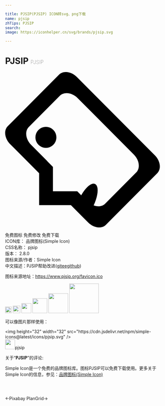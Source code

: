```yaml
---

title: PJSIP(PJSIP) ICON转svg、png下载
name: pjsip
zhTips: PJSIP
search: 
image: https://iconhelper.cn/svg/brands/pjsip.svg

---
```


# PJSIP  <small style="font-size: 60%;font-weight: 100">PJSIP</small>

<div id="svg" class="svg-wrap">
<svg role="img" xmlns="http://www.w3.org/2000/svg" viewBox="0 0 24 24"><title>PJSIP icon</title><path d="M5.272 20.562H10.2l2.657 2.657c.873.874 2.114 1.039 2.782.371l7.951-7.951c.668-.668.503-1.909-.37-2.782L11.142.781C10.27-.093 9.029-.258 8.36.41L.41 8.36c-.668.668-.503 1.909.37 2.782l4.492 4.492zm2.142-2.142v-3.768l-.88-.88h.016l-2.507-2.507c-.873-.873-1.039-2.114-.371-2.782l4.811-4.811c.668-.668 1.909-.502 2.782.371l8.692 8.692c.873.873 1.039 2.114.371 2.782l-4.811 4.811c-.438.438-1.12.511-1.786.269a1.218 3.063 25.325 00.557-2.845 1.218 3.063 25.325 00-1.557.033 1.218 3.063 25.325 00-.931 1.252l-.618-.617zM5.172 11.24a1.628 1.628 0 002.302 0 1.628 1.628 0 000-2.302 1.628 1.628 0 00-2.303 0 1.628 1.628 0 000 2.302z"/></svg>
</div>
<detail full-name='pjsip'></detail>

<div class="detail-page">
<p>
<span><span class="badge-success badge">免费图标</span> <span class="badge-success badge">免费修改</span>  <span class="badge-success badge">免费下载</span> </span>
<br/>
<span>
ICON库：
<span class="badge-secondary badge">品牌图标(Simple Icon)</span> 
</span>
<br/>
<span>
CSS名称：
<span class="badge-secondary badge">pjsip</span> 
</span>

<br/>
<span>
版本：
<span class="badge-secondary badge">2.8.0</span> 
</span>
<br/>
<span>图标来源/作者：<span class="badge-light badge">Simple Icon</span></span> 
<br/>
<span class="zh-detail">中文描述：<span class="badge-primary badge">PJSIP</span><span class="help-link"><span>帮助改进</span>(<a href="https://gitee.com/liuwave/icon-helper/edit/master/json/brands/pjsip.json" target="_blank" rel="noopener noreferrer">gitee</a><a href="https://github.com/liuwave/icon-helper/edit/master/json/brands/pjsip.json" target="_blank" rel="noopener noreferrer">github</a></span>)</span><br/>
</p>
</div><div class="description description alert alert-light"><p>图标来源地址：<a href="https://www.pjsip.org/favicon.ico" target="_blank" rel="noopener noreferrer">https://www.pjsip.org/favicon.ico</a></p></div>
<div class="alert alert-dark">
<img height="21" width="21" src="https://cdn.jsdelivr.net/npm/simple-icons@latest/icons/pjsip.svg" />
<img height="24" width="24" src="https://cdn.jsdelivr.net/npm/simple-icons@latest/icons/pjsip.svg" />
<img height="32" width="32" src="https://cdn.jsdelivr.net/npm/simple-icons@latest/icons/pjsip.svg" />
<img height="48" width="48" src="https://cdn.jsdelivr.net/npm/simple-icons@latest/icons/pjsip.svg" />
<img height="64" width="64" src="https://cdn.jsdelivr.net/npm/simple-icons@latest/icons/pjsip.svg" />
<img height="96" width="96" src="https://cdn.jsdelivr.net/npm/simple-icons@latest/icons/pjsip.svg" />

</div>
<div>
  <p>可以像图片那样使用：    
  </p>
  <div class="alert alert-primary" style="font-size: 14px">
    &lt;img height="32" width="32" src="https://cdn.jsdelivr.net/npm/simple-icons@latest/icons/pjsip.svg" /&gt;
    <copy-btn content='<img height="32" width="32" src="https://cdn.jsdelivr.net/npm/simple-icons@latest/icons/pjsip.svg" />'></copy-btn>
  </div>
  <div class="alert alert-secondary">
    <img height="32" width="32" src="https://cdn.jsdelivr.net/npm/simple-icons@latest/icons/pjsip.svg" />pjsip
    <copy-btn content="pjsip" btn-title="复制图标名称"></copy-btn>
  </div>
</div>
<div class="icon-detail__container">
<p>关于“<b>PJSIP</b>”的评论:</p>
</div>
<Vssue title="关于“PJSIP”的评论" />
<div><p>Simple Icon是一个免费的品牌图标库。图标PJSIP可以免费下载使用。更多关于  Simple Icon的信息，参见：<a target="_blank" href="https://iconhelper.cn/brands.html">品牌图标(Simple Icon)</a>
</p></div>


<div style="padding:2rem 0 " class="page-nav"><p class="inner"><span class="prev">←<router-link to="/icon/pixabay.html">Pixabay</router-link></span> <span class="next"><router-link to="/icon/plangrid.html">PlanGrid</router-link>→</span></p></div>
